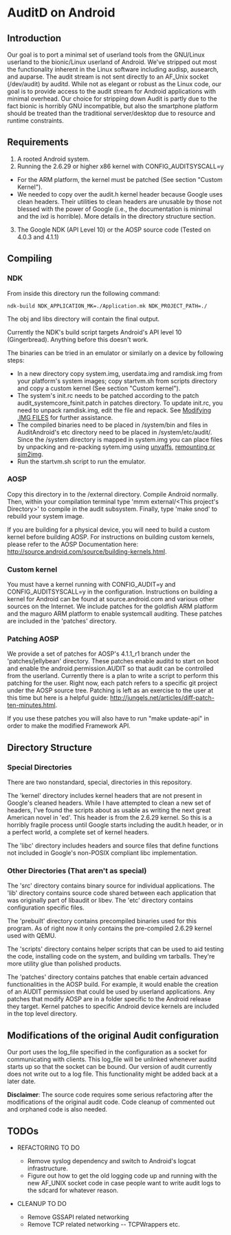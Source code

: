 # AuditD on Android #

## Introduction ##
Our goal is to port a minimal set of userland tools from the GNU/Linux userland to the bionic/Linux userland of Android. We've stripped out most the functionality inherent in the Linux software including audisp, ausearch, and auparse. The audit stream is not sent directly to an AF_Unix socket (/dev/audit) by auditd. While not as elegant or robust as the Linux code, our goal is to provide access to the audit stream for Android applications with minimal overhead. Our choice for stripping down Audit is partly due to the fact bionic is horribly GNU incompatible, but also the smartphone platform should be treated than the traditional server/desktop due to resource and runtime constraints.

## Requirements ##
1. A rooted Android system.
2. Running the 2.6.29 or higher x86 kernel with CONFIG_AUDITSYSCALL=y
  * For the ARM platform, the kernel must be patched (See section "Custom Kernel").
  * We needed to copy over the audit.h kernel header because Google uses clean headers. Their utilities to clean headers are unusable by those not blessed with the power of Google (i.e., the documentation is minimal and the ixd is horrible). More details in the directory structure section.
3. The Google NDK (API Level 10) or the AOSP source code (Tested on 4.0.3 and 4.1.1)

## Compiling ##

### NDK ###
From inside this directory run the following command: 

`ndk-build NDK_APPLICATION_MK=./Application.mk NDK_PROJECT_PATH=./`

The obj and libs directory will contain the final output.

Currently the NDK's build script targets Android's API level 10 (Gingerbread). Anything before this doesn't work.

The binaries can be tried in an emulator or similarly on a device by following steps:

* In a new directory copy system.img, userdata.img and ramdisk.img from your platform's system images; copy startvm.sh from scripts directory and copy a custom kernel (See section "Custom kernel").
* The system's init.rc needs to be patched according to the patch audit_systemcore_fsinit.patch in patches directory. To update init.rc, you need to unpack ramdisk.img, edit the file and repack. See [Modifying .IMG FILES](http://omappedia.org/wiki/Android_eMMC_Booting#Modifying_.IMG_Files) for further assistance.
* The compiled binaries need to be placed in /system/bin and files in AuditAndroid's etc directory need to be placed in /system/etc/audit/. Since the /system directory is mapped in system.img you can place files by unpacking and re-packing sytem.img using [unyaffs](http://code.google.com/p/unyaffs/), [remounting or sim2img](http://omappedia.org/wiki/Android_eMMC_Booting#Modifying_.IMG_Files).
* Run the startvm.sh script to run the emulator.

### AOSP ###
Copy this directory in to the <AndroidBuildRoot>/external directory. Compile Android normally. Then, within your compilation terminal type 'mmm external/<This project's Directory>' to compile in the audit subsystem. Finally, type 'make snod' to rebuild your system image.

If you are building for a physical device, you will need to build a custom kernel before building AOSP. For instructions on building custom kernels, please refer to the AOSP Documentation here: http://source.android.com/source/building-kernels.html. 

### Custom kernel ###
You must have a kernel running with CONFIG_AUDIT=y and CONFIG_AUDITSYSCALL=y in the configuration. Instructions on building a kernel for Android can be found at source.android.com and various other sources on the Internet. We include patches for the goldfish ARM platform and the maguro ARM platform to enable systemcall auditing. These patches are included in the 'patches' directory.

### Patching AOSP ###
We provide a set of patches for AOSP's 4.1.1_r1 branch under the 'patches/jellybean' directory. These patches enable auditd to start on boot and enable the android.permission.AUDIT so that audit can be controlled from the userland. Currently there is a plan to write a script to perform this patching for the user. Right now, each patch refers to a specific git project under the AOSP source tree. Patching is left as an exercise to the user at this time but here is a helpful guide: http://jungels.net/articles/diff-patch-ten-minutes.html.

If you use these patches you will also have to run "make update-api" in order to make the modified Framework API.

## Directory Structure ##

### Special Directories ###

There are two nonstandard, special, directories in this repository.

The 'kernel' directory includes kernel headers that are not present in Google's cleaned headers. While I have attempted to clean a new set of headers, I've found the scripts about as usable as writing the next great American novel in 'ed'. This header is from the 2.6.29 kernel. So this is a horribly fragile process until Google starts including the audit.h header, or in a perfect world, a complete set of kernel headers.

The 'libc' directory includes headers and source files that define functions not included in Google's non-POSIX compliant libc implementation. 

### Other Directories (That aren't as special) ###

The 'src' directory contains binary source for individual applications. The 'lib' directory contains source code shared between each application that was originally part of libaudit or libev. The 'etc' directory contains configuration specific files.

The 'prebuilt' directory contains precompiled binaries used for this program. As of right now it only contains the pre-compiled 2.6.29 kernel used with QEMU.

The 'scripts' directory contains helper scripts that can be used to aid testing the code, installing code on the system, and building vm tarballs. They're more utility glue than polished products.

The 'patches' directory contains patches that enable certain advanced functionalities in the AOSP build. For example, it would enable the creation of an AUDIT permission that could be used by userland applications. Any patches that modify AOSP are in a folder specific to the Android release they target. Kernel patches to specific Android device kernels are included in the top level directory.

## Modifications of the original Audit configuration ##

Our port uses the log_file specified in the configuration as a socket for communicating with clients. This log_file will be unlinked whenever auditd starts up so that the socket can be bound. Our version of audit currently does not write out to a log file. This functionality might be added back at a later date.

__Disclaimer__: The source code requires some serious refactoring after the modifications of the original audit code. Code cleanup of commented out and orphaned code is also needed.

## TODOs ##

- REFACTORING TO DO
  - Remove syslog dependency and switch to Android's logcat infrastructure.
  - Figure out how to get the old logging code up and running with the new
    AF_UNIX socket code in case people want to write audit logs to the 
    sdcard for whatever reason.

- CLEANUP TO DO
  - Remove GSSAPI related networking
  - Remove TCP related networking -- TCPWrappers etc.
